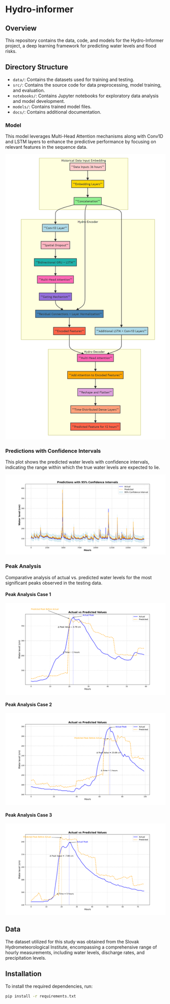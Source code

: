 # Hydro-informer

## Overview
This repository contains the data, code, and models for the Hydro-Informer project, a deep learning framework for predicting water levels and flood risks.

## Directory Structure
- `data/`: Contains the datasets used for training and testing.
- `src/`: Contains the source code for data preprocessing, model training, and evaluation.
- `notebooks/`: Contains Jupyter notebooks for exploratory data analysis and model development.
- `models/`: Contains trained model files.
- `docs/`: Contains additional documentation.

### Model
This model leverages Multi-Head Attention mechanisms along with Conv1D and LSTM layers to enhance the predictive performance by focusing on relevant features in the sequence data.

![Model 2 Architecture](figures/figure1.png)

### Predictions with Confidence Intervals
This plot shows the predicted water levels with confidence intervals, indicating the range within which the true water levels are expected to lie.

![Predictions with Confidence Intervals](figures/predictions_with_confidence_intervals.png)

### Peak Analysis
Comparative analysis of actual vs. predicted water levels for the most significant peaks observed in the testing data.

#### Peak Analysis Case 1
![Peak Analysis Case 1](figures/actual_vs_predicted_peak_comparison_case1__.png)

#### Peak Analysis Case 2
![Peak Analysis Case 2](figures/actual_vs_predicted_peak_comparison_case2__.png)

#### Peak Analysis Case 3
![Peak Analysis Case 3](figures/actual_vs_predicted_peak_comparison_case3___.png)

## Data
The dataset utilized for this study was obtained from the Slovak Hydrometeorological Institute, encompassing a comprehensive range of hourly measurements, including water levels, discharge rates, and precipitation levels.

## Installation
To install the required dependencies, run:
```sh
pip install -r requirements.txt


